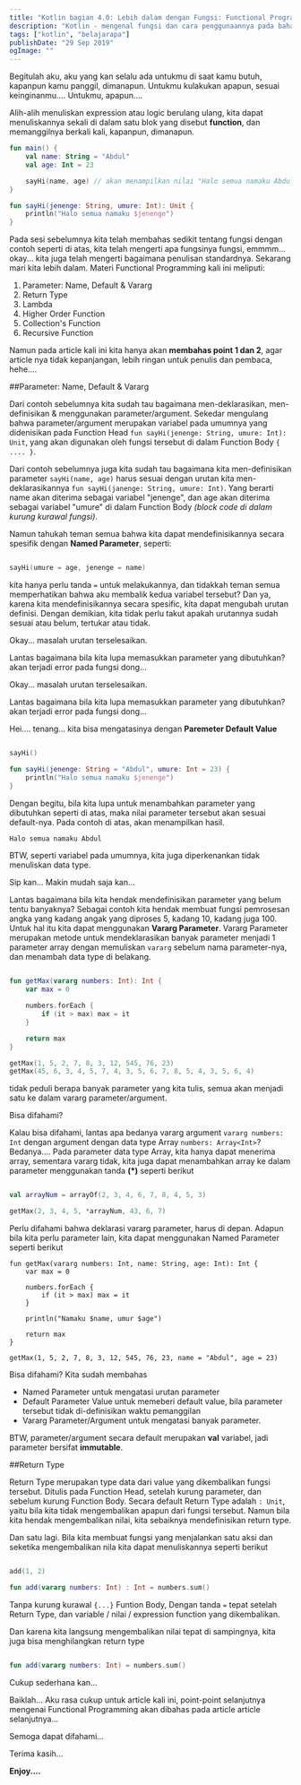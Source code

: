 ```yaml
---
title: "Kotlin bagian 4.0: Lebih dalam dengan Fungsi: Functional Programming"
description: "Kotlin - mengenal fungsi dan cara penggunaannya pada bahasa kotlin"
tags: ["kotlin", "belajarapa"]
publishDate: "29 Sep 2019"
ogImage: ""
---
```


Begitulah aku, aku yang kan selalu ada untukmu di saat kamu butuh, kapanpun kamu panggil, dimanapun. Untukmu kulakukan apapun, sesuai keinginanmu.... Untukmu, apapun....

Alih-alih menuliskan expression atau logic berulang ulang, kita dapat menuliskannya sekali di dalam satu blok yang disebut **function**, dan memanggilnya berkali kali, kapanpun, dimanapun.

```kotlin
fun main() {
	val name: String = "Abdul"
	val age: Int = 23

	sayHi(name, age) // akan menampilkan nilai "Halo semua namaku Abdul"
}

fun sayHi(jenenge: String, umure: Int): Unit {
	println("Halo semua namaku $jenenge")
}
```

Pada sesi sebelumnya kita telah membahas sedikit tentang fungsi dengan contoh seperti di atas, kita telah mengerti apa fungsinya fungsi, emmmm... okay... kita juga telah mengerti bagaimana penulisan standardnya. Sekarang mari kita lebih dalam. Materi Functional Programming kali ini meliputi:

1. Parameter: Name, Default & Vararg
2. Return Type
3. Lambda
4. Higher Order Function
5. Collection's Function
6. Recursive Function

Namun pada article kali ini kita hanya akan **membahas point 1 dan 2**, agar article nya tidak kepanjangan, lebih ringan untuk penulis dan pembaca, hehe....

##Parameter: Name, Default & Vararg

Dari contoh sebelumnya kita sudah tau bagaimana men-deklarasikan, men-definisikan & menggunakan parameter/argument. Sekedar mengulang bahwa parameter/argument merupakan variabel pada umumnya yang didenisikan pada Function Head `fun sayHi(jenenge: String, umure: Int): Unit`, yang akan digunakan oleh fungsi tersebut di dalam Function Body `{ .... }`.

Dari contoh sebelumnya juga kita sudah tau bagaimana kita men-definisikan parameter `sayHi(name, age)` harus sesuai dengan urutan kita men-deklarasikannya `fun sayHi(janenge: String, umure: Int)`. Yang berarti name akan diterima sebagai variabel "jenenge", dan age akan diterima sebagai variabel "umure" di dalam Function Body _(block code di dalam kurung kurawal fungsi)_.

Namun tahukah teman semua bahwa kita dapat mendefinisikannya secara spesifik dengan **Named Parameter**, seperti:

```kotlin

sayHi(umure = age, jenenge = name)

```

kita hanya perlu tanda `=` untuk melakukannya, dan tidakkah teman semua memperhatikan bahwa aku membalik kedua variabel tersebut? Dan ya, karena kita mendefinisikannya secara spesific, kita dapat mengubah urutan definisi. Dengan demikian, kita tidak perlu takut apakah urutannya sudah sesuai atau belum, tertukar atau tidak.

Okay... masalah urutan terselesaikan.

Lantas bagaimana bila kita lupa memasukkan parameter yang dibutuhkan? akan terjadi error pada fungsi dong...

Okay... masalah urutan terselesaikan.

Lantas bagaimana bila kita lupa memasukkan parameter yang dibutuhkan? akan terjadi error pada fungsi dong...

Hei.... tenang... kita bisa mengatasinya dengan **Paremeter Default Value**

```kotlin

sayHi()

fun sayHi(jenenge: String = "Abdul", umure: Int = 23) {
	println("Halo semua namaku $jenenge")
}
```

Dengan begitu, bila kita lupa untuk menambahkan parameter yang dibutuhkan seperti di atas, maka nilai parameter tersebut akan sesuai default-nya.
Pada contoh di atas, akan menampilkan hasil.

```kotlin
Halo semua namaku Abdul
```

BTW, seperti variabel pada umumnya, kita juga diperkenankan tidak menuliskan data type.

Sip kan... Makin mudah saja kan...

Lantas bagaimana bila kita hendak mendefinisikan parameter yang belum tentu banyaknya?
Sebagai contoh kita hendak membuat fungsi pemrosesan angka yang kadang angak yang diproses 5, kadang 10, kadang juga 100.
Untuk hal itu kita dapat menggunakan **Vararg Parameter**.
Vararg Parameter merupakan metode untuk mendeklarasikan banyak parameter menjadi 1 parameter array dengan memuliskan `vararg` sebelum nama parameter-nya, dan menambah data type di belakang.

```kotlin

fun getMax(vararg numbers: Int): Int {
	var max = 0

	numbers.forEach {
		if (it > max) max = it
	}

	return max
}

getMax(1, 5, 2, 7, 8, 3, 12, 545, 76, 23)
getMax(45, 6, 3, 4, 5, 7, 4, 3, 5, 6, 7, 8, 5, 4, 3, 5, 6, 4)
```

tidak peduli berapa banyak parameter yang kita tulis, semua akan menjadi satu ke dalam vararg parameter/argument.

Bisa difahami?

Kalau bisa difahami, lantas apa bedanya vararg argument `vararg numbers: Int` dengan argument dengan data type Array `numbers: Array<Int>`?
Bedanya.... Pada parameter data type Array, kita hanya dapat menerima array, sementara vararg tidak, kita juga dapat menambahkan array ke dalam parameter menggunakan tanda **(\*)** seperti berikut

```kotlin

val arrayNum = arrayOf(2, 3, 4, 6, 7, 8, 4, 5, 3)

getMax(2, 3, 4, 5, *arrayNum, 43, 6, 7)
```

Perlu difahami bahwa deklarasi vararg parameter, harus di depan. Adapun bila kita perlu parameter lain, kita dapat menggunakan Named Parameter seperti berikut

```
fun getMax(vararg numbers: Int, name: String, age: Int): Int {
	var max = 0

	numbers.forEach {
		if (it > max) max = it
	}

	println("Namaku $name, umur $age")

	return max
}

getMax(1, 5, 2, 7, 8, 3, 12, 545, 76, 23, name = "Abdul", age = 23)
```

Bisa difahami?
Kita sudah membahas

- Named Parameter untuk mengatasi urutan parameter
- Default Parameter Value untuk memeberi default value, bila parameter tersebut tidak di-definisikan waktu pemanggilan
- Vararg Parameter/Argument untuk mengatasi banyak parameter.

BTW, parameter/argument secara default merupakan **val** variabel, jadi parameter bersifat **immutable**.

##Return Type

Return Type merupakan type data dari value yang dikembalikan fungsi tersebut.
Ditulis pada Function Head, setelah kurung parameter, dan sebelum kurung Function Body.
Secara default Return Type adalah `: Unit`, yaitu bila kita tidak mengembalikan apapun dari fungsi tersebut.
Namun bila kita hendak mengembalikan nilai, kita sebaiknya mendefinisikan return type.

Dan satu lagi. Bila kita membuat fungsi yang menjalankan satu aksi dan seketika mengembalikan nila kita dapat menuliskannya seperti berikut

```kotlin

add(1, 2)

fun add(vararg numbers: Int) : Int = numbers.sum()
```

Tanpa kurung kurawal `{...}` Funtion Body, Dengan tanda `=` tepat setelah Return Type, dan variable / nilai / expression function yang dikembalikan.

Dan karena kita langsung mengembalikan nilai tepat di sampingnya, kita juga bisa menghilangkan return type

```kotlin

fun add(vararg numbers: Int) = numbers.sum()
```

Cukup sederhana kan...

Baiklah... Aku rasa cukup untuk article kali ini, point-point selanjutnya mengenai Functional Programming akan dibahas pada article article selanjutnya...

Semoga dapat difahami...

Terima kasih...

**Enjoy....**
